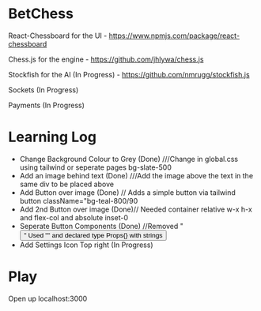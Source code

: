 # BetChess


React-Chessboard for the UI - https://www.npmjs.com/package/react-chessboard

Chess.js for the engine - https://github.com/jhlywa/chess.js

Stockfish for the AI (In Progress) - https://github.com/nmrugg/stockfish.js

Sockets (In Progress)

Payments (In Progress)


# Learning Log

- Change Background Colour to Grey (Done) ///Change in global.css using tailwind or seperate pages bg-slate-500
- Add an image behind text (Done) ///Add the image above the text in the same div to be placed above
- Add Button over image (Done) // Adds a simple button via tailwind button className="bg-teal-800/90
- Add 2nd Button over image (Done)// Needed container relative w-x h-x and flex-col and absolute inset-0
- Seperate Button Components (Done) //Removed "<Button>" Used "<Link>" and declared type Props{} with strings
- Add Settings Icon Top right (In Progress)


# Play

Open up localhost:3000


